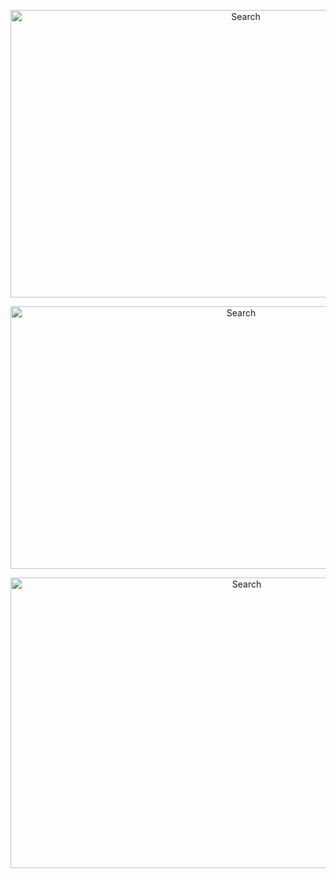 <p align="center">
<img src="https://user-images.githubusercontent.com/75305251/167761746-d1c3a3e2-bab4-45a9-b7bf-33d25c9cce40.png" alt="Search" height="460" width="737">
</p>

<p align="center">
<img src="https://user-images.githubusercontent.com/75305251/167761759-17e17f1d-8730-4633-ab1a-0048d7544e02.png" alt="Search" height="420" width="722">
</p>

<p align="center">
<img src="https://user-images.githubusercontent.com/75305251/167761765-1f6663a4-3617-48ba-820f-35a0705a93a6.png" alt="Search" height="465" width="740">
</p>

